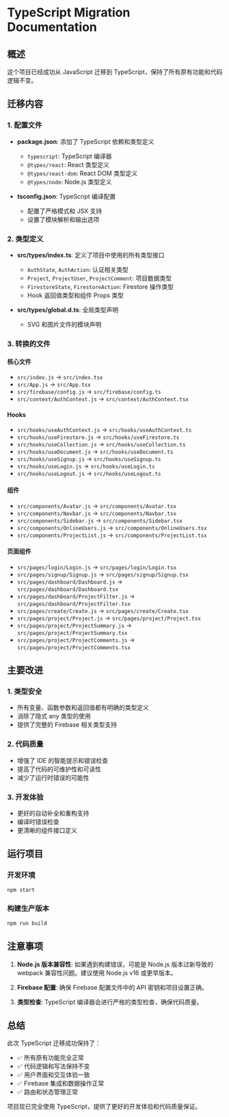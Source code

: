 # TypeScript Migration Documentation

## 概述

这个项目已经成功从 JavaScript 迁移到 TypeScript，保持了所有原有功能和代码逻辑不变。

## 迁移内容

### 1. 配置文件

- **package.json**: 添加了 TypeScript 依赖和类型定义

  - `typescript`: TypeScript 编译器
  - `@types/react`: React 类型定义
  - `@types/react-dom`: React DOM 类型定义
  - `@types/node`: Node.js 类型定义

- **tsconfig.json**: TypeScript 编译配置
  - 配置了严格模式和 JSX 支持
  - 设置了模块解析和输出选项

### 2. 类型定义

- **src/types/index.ts**: 定义了项目中使用的所有类型接口

  - `AuthState`, `AuthAction`: 认证相关类型
  - `Project`, `ProjectUser`, `ProjectComment`: 项目数据类型
  - `FirestoreState`, `FirestoreAction`: Firestore 操作类型
  - Hook 返回值类型和组件 Props 类型

- **src/types/global.d.ts**: 全局类型声明
  - SVG 和图片文件的模块声明

### 3. 转换的文件

#### 核心文件

- `src/index.js` → `src/index.tsx`
- `src/App.js` → `src/App.tsx`
- `src/firebase/config.js` → `src/firebase/config.ts`
- `src/context/AuthContext.js` → `src/context/AuthContext.tsx`

#### Hooks

- `src/hooks/useAuthContext.js` → `src/hooks/useAuthContext.ts`
- `src/hooks/useFirestore.js` → `src/hooks/useFirestore.ts`
- `src/hooks/useCollection.js` → `src/hooks/useCollection.ts`
- `src/hooks/useDocument.js` → `src/hooks/useDocument.ts`
- `src/hooks/useSignup.js` → `src/hooks/useSignup.ts`
- `src/hooks/useLogin.js` → `src/hooks/useLogin.ts`
- `src/hooks/useLogout.js` → `src/hooks/useLogout.ts`

#### 组件

- `src/components/Avatar.js` → `src/components/Avatar.tsx`
- `src/components/Navbar.js` → `src/components/Navbar.tsx`
- `src/components/Sidebar.js` → `src/components/Sidebar.tsx`
- `src/components/OnlineUsers.js` → `src/components/OnlineUsers.tsx`
- `src/components/ProjectList.js` → `src/components/ProjectList.tsx`

#### 页面组件

- `src/pages/login/Login.js` → `src/pages/login/Login.tsx`
- `src/pages/signup/Signup.js` → `src/pages/signup/Signup.tsx`
- `src/pages/dashboard/Dashboard.js` → `src/pages/dashboard/Dashboard.tsx`
- `src/pages/dashboard/ProjectFilter.js` → `src/pages/dashboard/ProjectFilter.tsx`
- `src/pages/create/Create.js` → `src/pages/create/Create.tsx`
- `src/pages/project/Project.js` → `src/pages/project/Project.tsx`
- `src/pages/project/ProjectSummary.js` → `src/pages/project/ProjectSummary.tsx`
- `src/pages/project/ProjectComments.js` → `src/pages/project/ProjectComments.tsx`

## 主要改进

### 1. 类型安全

- 所有变量、函数参数和返回值都有明确的类型定义
- 消除了隐式 any 类型的使用
- 提供了完整的 Firebase 相关类型支持

### 2. 代码质量

- 增强了 IDE 的智能提示和错误检查
- 提高了代码的可维护性和可读性
- 减少了运行时错误的可能性

### 3. 开发体验

- 更好的自动补全和重构支持
- 编译时错误检查
- 更清晰的组件接口定义

## 运行项目

### 开发环境

```bash
npm start
```

### 构建生产版本

```bash
npm run build
```

## 注意事项

1. **Node.js 版本兼容性**: 如果遇到构建错误，可能是 Node.js 版本过新导致的 webpack 兼容性问题。建议使用 Node.js v16 或更早版本。

2. **Firebase 配置**: 确保 Firebase 配置文件中的 API 密钥和项目设置正确。

3. **类型检查**: TypeScript 编译器会进行严格的类型检查，确保代码质量。

## 总结

此次 TypeScript 迁移成功保持了：

- ✅ 所有原有功能完全正常
- ✅ 代码逻辑和写法保持不变
- ✅ 用户界面和交互体验一致
- ✅ Firebase 集成和数据操作正常
- ✅ 路由和状态管理正常

项目现已完全使用 TypeScript，提供了更好的开发体验和代码质量保证。
